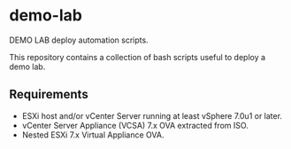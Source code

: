 # demo-lab
DEMO LAB deploy automation scripts.

This repository contains a collection of bash scripts useful to deploy a demo lab.

## Requirements

* ESXi host and/or vCenter Server running at least vSphere 7.0u1 or later.
* vCenter Server Appliance (VCSA) 7.x OVA extracted from ISO.
* Nested ESXi 7.x Virtual Appliance OVA.
